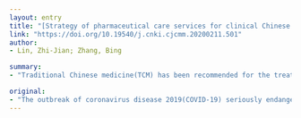 ```yaml
---
layout: entry
title: "[Strategy of pharmaceutical care services for clinical Chinese pharmacists in coronavirus disease 2019 (COVID-19)]"
link: "https://doi.org/10.19540/j.cnki.cjcmm.20200211.501"
author:
- Lin, Zhi-Jian; Zhang, Bing

summary:
- "Traditional Chinese medicine(TCM) has been recommended for the treatment of COVID-19 in Novel Coronavirus Pneumonia Prevention and Control Strategy. The wide application of Chinese medicine asked the pharmacists and doctors, nurses, and medical technicians in Wuhan and around the country to stand on the front line. Chinese pharmacists can participate in making medication therapy plan, medication reconciliation, and prescription review, promoting rational drug use, pharmaceutical monitoring, and drug risk management."

original:
- "The outbreak of coronavirus disease 2019(COVID-19) seriously endangers people's health. Traditional Chinese medicine(TCM) has been recommended for the treatment of COVID-19 in Novel Coronavirus Pneumonia Prevention and Control Strategy, which have made outstanding contributions to the prevention and control of the epidemic. The wide application of Chinese medicine asked the pharmacists and doctors, nurses, and medical technicians in Wuhan and around the country to stand on the front line of COVID-19 treatment, and provide pharmaceutical care services, which has effectively guaranteed the safety and rational use of Chinese medicine. This article will introduce the TCM cognition of the COVID-19, analyze the clinical application of Chinese medicine and the entry point of pharmaceutical care, and clarify that clinical Chinese pharmacists can participate in making medication therapy plan, medication reconciliation, and prescription review, promoting rational drug use, pharmaceutical monitoring, and drug risk management. The participation of clinical Chinese pharmacists in the prevention and treatment of COVID-19 is conducive to improving the level of rational use of TCM, by ensuring the effectiveness, and safety."
---
```


